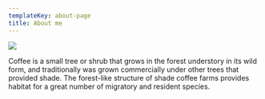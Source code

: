 ```yaml
---
templateKey: about-page
title: About me
---
```

![](/img/13963102_558466987693642_1692124028709897730_o.jpg)

Coffee is a small tree or shrub that grows in the forest understory in its wild form, and traditionally was grown commercially under other trees that provided shade. The forest-like structure of shade coffee farms provides habitat for a great number of migratory and resident species.
